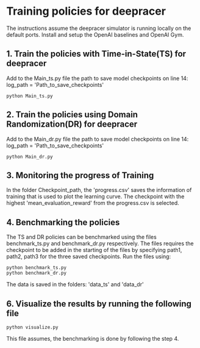 # Training policies for deepracer

The instructions assume the deepracer simulator is running locally on the default ports.
Install and setup the OpenAI baselines and OpenAI Gym.


## 1. Train the policies with Time-in-State(TS) for deepracer
Add to the Main_ts.py file the path to save model checkpoints on line 14: log_path = 'Path_to_save_checkpoints'
```
python Main_ts.py
```


## 2. Train the policies using Domain Randomization(DR) for deepracer
Add to the Main_dr.py file the path to save model checkpoints on line 14: log_path = 'Path_to_save_checkpoints'
```
python Main_dr.py
```

## 3. Monitoring the progress of Training
In the folder Checkpoint_path, the 'progress.csv' saves the information of training that is used to plot the learning curve.
The checkpoint with the highest 'mean_evaluation_reward' from the progress.csv is selected.


## 4. Benchmarking the policies
The TS and DR policies can be benchmarked using the files benchmark_ts.py and benchmark_dr.py respectively.
The files requires the checkpoint to be added in the starting of the files by specifying path1, path2, path3 for
the three saved checkpoints.
Run the files using:

```
python benchmark_ts.py
python benchmark_dr.py
```


The data is saved in the folders: 'data_ts' and 'data_dr'


## 6. Visualize the results by running the following file
```
python visualize.py
```
This file assumes, the benchmarking is done by following the step 4.
